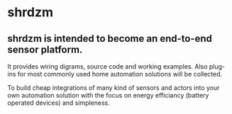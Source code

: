 # shrdzm

## shrdzm is intended to become an end-to-end sensor platform.
It provides wiring digrams, source code and working examples.
Also plug-ins for most commonly used home automation solutions will be collected.

To build cheap integrations of many kind of sensors and actors into your own automation solution with the focus on energy efficiancy (battery operated devices) and simpleness.

